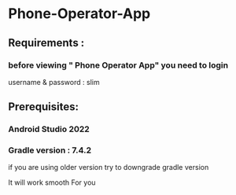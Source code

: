 # Phone-Operator-App

## Requirements :

### before viewing " Phone Operator App" you need to login 

username & password : slim

## Prerequisites:

### Android Studio 2022

### Gradle version : 7.4.2

if you are using older version try to downgrade gradle version 

It will work smooth For you

